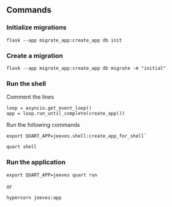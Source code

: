 ## Commands

### Initialize migrations

`flask --app migrate_app:create_app db init`

### Create a migration

`flask --app migrate_app:create_app db migrate -m "initial"`

### Run the shell

Comment the lines

```
loop = asyncio.get_event_loop()
app = loop.run_until_complete(create_app())
```

Run the following commands

```
export QUART_APP=jeeves.shell:create_app_for_shell`
```

```
quart shell
```

### Run the application

```
export QUART_APP=jeeves quart run
```

or

```
hypercorn jeeves:app
```
